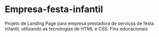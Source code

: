# Empresa-festa-infantil
Projeto de Landing Page para empresa prestadora de serviços de festa infantil, utilizando as tecnologias de HTML e CSS. Fins educacionais
